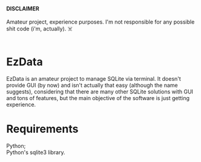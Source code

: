 #### DISCLAIMER
Amateur project, experience purposes. I'm not responsible for any possible shit code (i'm, actually). ☠️
<br> <br>
# EzData
EzData is an amateur project to manage SQLite via terminal. It doesn't provide GUI (by now) and isn't actually that easy (although the name suggests), considering that there are many other SQLite solutions with GUI and tons of features, but the main objective of the software is just getting experience.

# Requirements
Python; <br>
Python's sqlite3 library.
